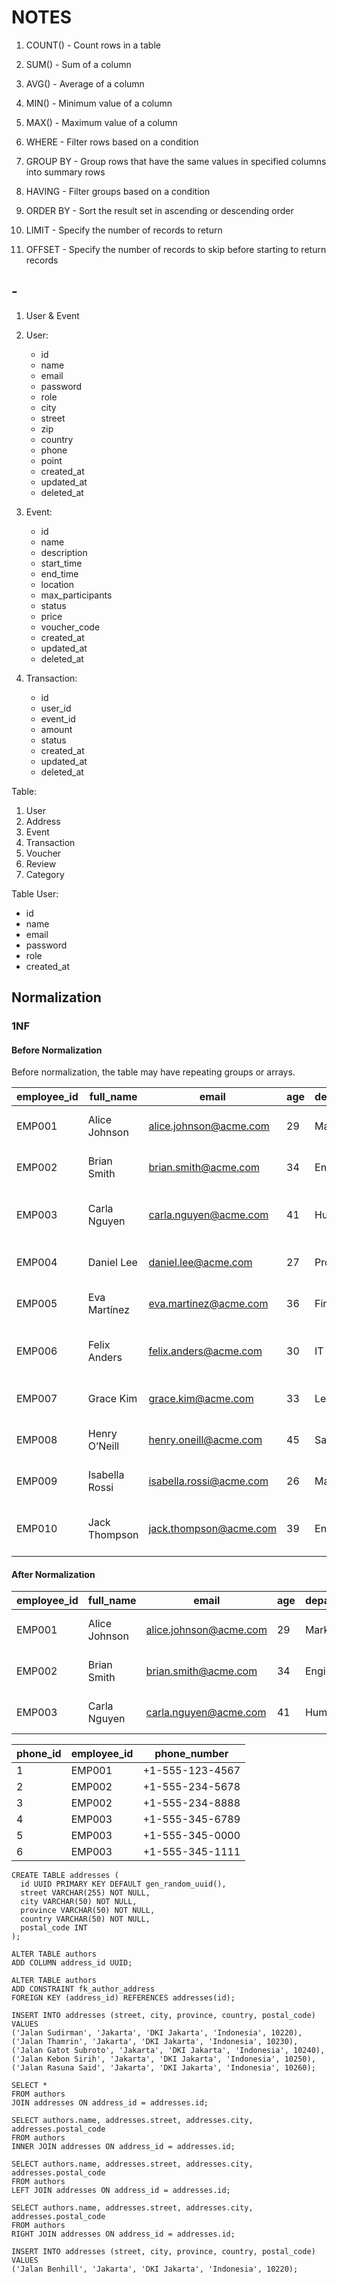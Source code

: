 # NOTES

1. COUNT() - Count rows in a table
2. SUM() - Sum of a column
3. AVG() - Average of a column
4. MIN() - Minimum value of a column
5. MAX() - Maximum value of a column

6. WHERE - Filter rows based on a condition
7. GROUP BY - Group rows that have the same values in specified columns into summary rows
8. HAVING - Filter groups based on a condition
9. ORDER BY - Sort the result set in ascending or descending order
10. LIMIT - Specify the number of records to return
11. OFFSET - Specify the number of records to skip before starting to return records

## -

1. User & Event
2. User:
   - id
   - name
   - email
   - password
   - role
   - city
   - street
   - zip
   - country
   - phone
   - point
   - created_at
   - updated_at
   - deleted_at
3. Event:
   - id
   - name
   - description
   - start_time
   - end_time
   - location
   - max_participants
   - status
   - price
   - voucher_code
   - created_at
   - updated_at
   - deleted_at
4. Transaction:

   - id
   - user_id
   - event_id
   - amount
   - status
   - created_at
   - updated_at
   - deleted_at

Table:

1. User
2. Address
3. Event
4. Transaction
5. Voucher
6. Review
7. Category

Table User:

- id
- name
- email
- password
- role
- created_at

## Normalization

### 1NF

#### Before Normalization

Before normalization, the table may have repeating groups or arrays.

| employee_id | full_name      | email                   | age | department_name | department_floor | phone_numbers                                     | created_at          | updated_at          |
| ----------- | -------------- | ----------------------- | --- | --------------- | ---------------- | ------------------------------------------------- | ------------------- | ------------------- |
| EMP001      | Alice Johnson  | alice.johnson@acme.com  | 29  | Marketing       | 3                | +1-555-123-4567                                   | 2023-02-14 10:15:00 | 2024-04-11 09:00:00 |
| EMP002      | Brian Smith    | brian.smith@acme.com    | 34  | Engineering     | 5                | +1-555-234-5678, +1-555-234-8888                  | 2022-11-20 08:45:00 | 2024-03-21 14:33:00 |
| EMP003      | Carla Nguyen   | carla.nguyen@acme.com   | 41  | Human Resources | 2                | +1-555-345-6789, +1-555-345-0000, +1-555-345-1111 | 2021-06-30 12:10:00 | 2023-11-19 16:20:00 |
| EMP004      | Daniel Lee     | daniel.lee@acme.com     | 27  | Product Design  | 4                | +1-555-456-7890                                   | 2024-01-04 09:00:00 | 2024-12-01 08:30:00 |
| EMP005      | Eva Martínez   | eva.martinez@acme.com   | 36  | Finance         | 6                | +1-555-567-8901, +1-555-567-2222                  | 2022-03-15 11:25:00 | 2023-10-25 10:10:00 |
| EMP006      | Felix Anders   | felix.anders@acme.com   | 30  | IT Support      | 1                | +1-555-678-9012, +1-555-678-9999, +1-555-678-1010 | 2023-07-01 14:00:00 | 2024-05-03 13:15:00 |
| EMP007      | Grace Kim      | grace.kim@acme.com      | 33  | Legal           | 7                | +1-555-789-0123                                   | 2020-12-12 16:40:00 | 2023-09-14 09:50:00 |
| EMP008      | Henry O’Neill  | henry.oneill@acme.com   | 45  | Sales           | 3                | +1-555-890-1234, +1-555-890-2222                  | 2019-10-21 07:35:00 | 2023-06-18 12:45:00 |
| EMP009      | Isabella Rossi | isabella.rossi@acme.com | 26  | Marketing       | 3                | +1-555-901-2345, +1-555-901-3333                  | 2024-02-10 13:05:00 | 2024-04-20 15:55:00 |
| EMP010      | Jack Thompson  | jack.thompson@acme.com  | 39  | Engineering     | 5                | +1-555-012-3456, +1-555-012-6789, +1-555-012-0001 | 2021-08-08 10:20:00 | 2024-01-30          |

#### After Normalization

| employee_id | full_name     | email                  | age | department_name | department_floor | created_at          | updated_at          |
| ----------- | ------------- | ---------------------- | --- | --------------- | ---------------- | ------------------- | ------------------- |
| EMP001      | Alice Johnson | alice.johnson@acme.com | 29  | Marketing       | 3                | 2023-02-14 10:15:00 | 2024-04-11 09:00:00 |
| EMP002      | Brian Smith   | brian.smith@acme.com   | 34  | Engineering     | 5                | 2022-11-20 08:45:00 | 2024-03-21 14:33:00 |
| EMP003      | Carla Nguyen  | carla.nguyen@acme.com  | 41  | Human Resources | 2                | 2021-06-30 12:10:00 | 2023-11-19 16:20:00 |

| phone_id | employee_id | phone_number    |
| -------- | ----------- | --------------- |
| 1        | EMP001      | +1-555-123-4567 |
| 2        | EMP002      | +1-555-234-5678 |
| 3        | EMP002      | +1-555-234-8888 |
| 4        | EMP003      | +1-555-345-6789 |
| 5        | EMP003      | +1-555-345-0000 |
| 6        | EMP003      | +1-555-345-1111 |

```
CREATE TABLE addresses (
  id UUID PRIMARY KEY DEFAULT gen_random_uuid(),
  street VARCHAR(255) NOT NULL,
  city VARCHAR(50) NOT NULL,
  province VARCHAR(50) NOT NULL,
  country VARCHAR(50) NOT NULL,
  postal_code INT
);

ALTER TABLE authors
ADD COLUMN address_id UUID;

ALTER TABLE authors
ADD CONSTRAINT fk_author_address
FOREIGN KEY (address_id) REFERENCES addresses(id);

INSERT INTO addresses (street, city, province, country, postal_code)
VALUES
('Jalan Sudirman', 'Jakarta', 'DKI Jakarta', 'Indonesia', 10220),
('Jalan Thamrin', 'Jakarta', 'DKI Jakarta', 'Indonesia', 10230),
('Jalan Gatot Subroto', 'Jakarta', 'DKI Jakarta', 'Indonesia', 10240),
('Jalan Kebon Sirih', 'Jakarta', 'DKI Jakarta', 'Indonesia', 10250),
('Jalan Rasuna Said', 'Jakarta', 'DKI Jakarta', 'Indonesia', 10260);
```

```
SELECT *
FROM authors
JOIN addresses ON address_id = addresses.id;

SELECT authors.name, addresses.street, addresses.city, addresses.postal_code
FROM authors
INNER JOIN addresses ON address_id = addresses.id;

SELECT authors.name, addresses.street, addresses.city, addresses.postal_code
FROM authors
LEFT JOIN addresses ON address_id = addresses.id;

SELECT authors.name, addresses.street, addresses.city, addresses.postal_code
FROM authors
RIGHT JOIN addresses ON address_id = addresses.id;

INSERT INTO addresses (street, city, province, country, postal_code)
VALUES
('Jalan Benhill', 'Jakarta', 'DKI Jakarta', 'Indonesia', 10220);
```
